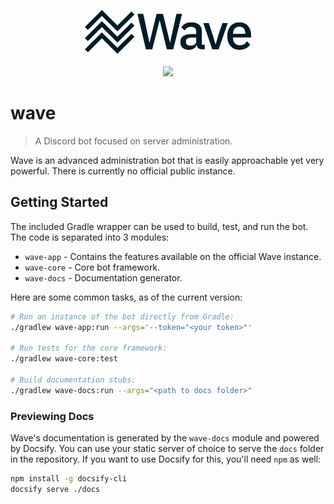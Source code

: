 <p align="center">
    <img src="./assets/wave-logo-text-2000.png" height="70px"/>
    <br/><br/>
    <a href="https://codeclimate.com/github/dhsavell/wave/maintainability"><img src="https://api.codeclimate.com/v1/badges/cef270fec0ece8f7bac8/maintainability" /></a>
</p>

# wave

> A Discord bot focused on server administration.

Wave is an advanced administration bot that is easily approachable yet very
powerful. There is currently no official public instance.

## Getting Started

The included Gradle wrapper can be used to build, test, and run the bot. The
code is separated into 3 modules:

- `wave-app` - Contains the features available on the official Wave instance.
- `wave-core` - Core bot framework. 
- `wave-docs` - Documentation generator.

Here are some common tasks, as of the current version:

```sh
# Run an instance of the bot directly from Gradle:
./gradlew wave-app:run --args='--token="<your token>"'

# Run tests for the core framework:
./gradlew wave-core:test

# Build documentation stubs:
./gradlew wave-docs:run --args="<path to docs folder>"
```

### Previewing Docs

Wave's documentation is generated by the `wave-docs` module and powered
by Docsify. You can use your static server of choice to serve the `docs`
folder in the repository. If you want to use Docsify for this, you'll
need `npm` as well:

```sh
npm install -g docsify-cli
docsify serve ./docs
```

